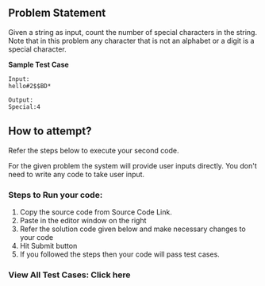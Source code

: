 ## Problem Statement

Given a string as input, count the number of special characters in the string. Note
that in this problem any character that is not an alphabet or a digit is a special
character.

**Sample Test Case**
```
Input:
hello#2$$BD*

Output:
Special:4
```
## How to attempt?

Refer the steps below to execute your second code.

For the given problem the system will provide user inputs directly. You don't need to write any code to take user input.

### Steps to Run your code:

1. Copy the source code from Source Code Link.
2. Paste in the editor window on the right
3. Refer the solution code given below and make necessary changes to your code
4. Hit Submit button
5. If you followed the steps then your code will pass test cases.
### View All Test Cases: Click here
